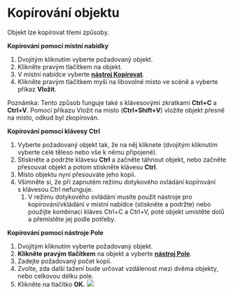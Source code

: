 # Kopírování objektu

Objekt lze kopírovat třemi způsoby.

**Kopírování pomocí místní nabídky**

1. Dvojitým kliknutím vyberte požadovaný objekt.
2. Klikněte pravým tlačítkem na objekt.
3. V místní nabídce vyberte [**nástroj Kopírovat**](tilt-array-copy-and-paste.md).
4. Klikněte pravým tlačítkem myši na libovolné místo ve scéně a vyberte příkaz **Vložit**.

Poznámka: Tento způsob funguje také s klávesovými zkratkami **Ctrl+C** a **Ctrl+V**. Pomocí příkazu Vložit na místo (**Ctrl+Shift+V**) vložíte objekt přesně na místo, odkud byl zkopírován.

**Kopírování pomocí klávesy Ctrl**

1. Vyberte požadovaný objekt tak, že na něj kliknete (dvojitým kliknutím vyberte celé těleso nebo vše k němu připojené).
2. Stiskněte a podržte klávesu **Ctrl** a začněte táhnout objekt, nebo začněte přesouvat objekt a potom stiskněte klávesu **Ctrl**.
3. Místo objektu nyní přesouváte jeho kopii.
4. Všimněte si, že při zapnutém režimu dotykového ovládání kopírování s klávesou Ctrl nefunguje.
   1. V režimu dotykového ovládání musíte použít nástroje pro kopírování/vkládání v místní nabídce (stiskněte a podržte) nebo použijte kombinaci kláves Ctrl+C a Ctrl+V, poté objekt umístěte dolů a přemístěte jej podle potřeby.

**Kopírování pomocí nástroje Pole**

1. Dvojitým kliknutím vyberte požadovaný objekt.
2. **Klikněte pravým tlačítkem** na objekt a vyberte [**nástroj Pole**](tilt-array-copy-and-paste.md).
3. Zadejte požadovaný počet kopií.
4. Zvolte, zda další tažení bude určovat vzdálenost mezi dvěma objekty, nebo celkovou délku pole.
5. Klikněte na tlačítko **OK.** ![](<../.gitbook/assets/array\_properties (2).png>)
